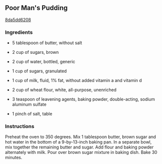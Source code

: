 ## Poor Man's Pudding

[8da5dd6208](http://www.food.com/recipe/poor-mans-pudding-54884)

### Ingredients

 - 5 tablespoon of butter, without salt

 - 2 cup of sugars, brown

 - 2 cup of water, bottled, generic

 - 1 cup of sugars, granulated

 - 1 cup of milk, fluid, 1% fat, without added vitamin a and vitamin d

 - 2 cup of wheat flour, white, all-purpose, unenriched

 - 3 teaspoon of leavening agents, baking powder, double-acting, sodium aluminum sulfate

 - 1 pinch of salt, table

### Instructions

Preheat the oven to 350 degrees. Mix 1 tablespoon butter, brown sugar and hot water in the bottom of a 9-by-13-inch baking pan. In a separate bowl, mix together the remaining butter and sugar. Add flour and baking powder alternately with milk. Pour over brown sugar mixture in baking dish. Bake 30 minutes.